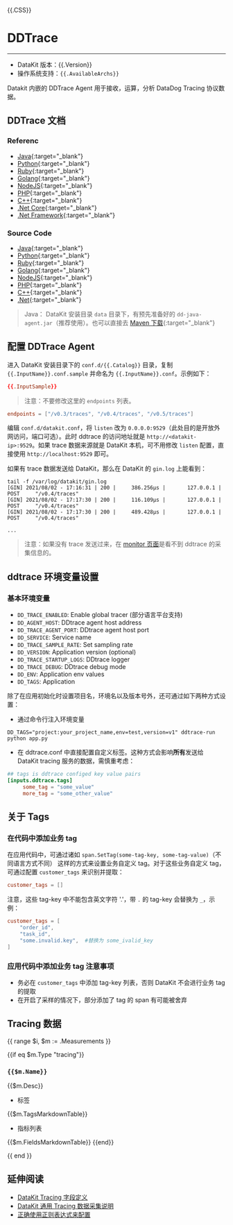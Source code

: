 {{.CSS}}
# DDTrace
---

- DataKit 版本：{{.Version}}
- 操作系统支持：`{{.AvailableArchs}}`

Datakit 内嵌的 DDTrace Agent 用于接收，运算，分析 DataDog Tracing 协议数据。

## DDTrace 文档

### Referenc

- [Java](https://docs.datadoghq.com/tracing/setup_overview/setup/java?tab=containers){:target="_blank"} 
- [Python](https://docs.datadoghq.com/tracing/setup_overview/setup/python?tab=containers){:target="_blank"}
- [Ruby](https://docs.datadoghq.com/tracing/setup_overview/setup/ruby){:target="_blank"}
- [Golang](https://docs.datadoghq.com/tracing/setup_overview/setup/go?tab=containers){:target="_blank"}
- [NodeJS](https://docs.datadoghq.com/tracing/setup_overview/setup/nodejs?tab=containers){:target="_blank"}
- [PHP](https://docs.datadoghq.com/tracing/setup_overview/setup/php?tab=containers){:target="_blank"}
- [C++](https://docs.datadoghq.com/tracing/setup_overview/setup/cpp?tab=containers){:target="_blank"}
- [.Net Core](https://docs.datadoghq.com/tracing/setup_overview/setup/dotnet-core?tab=windows){:target="_blank"}
- [.Net Framework](https://docs.datadoghq.com/tracing/setup_overview/setup/dotnet-framework?tab=windows){:target="_blank"}

### Source Code

- [Java](https://github.com/DataDog/dd-trace-java){:target="_blank"}
- [Python](https://github.com/DataDog/dd-trace-py){:target="_blank"}
- [Ruby](https://github.com/DataDog/dd-trace-rb){:target="_blank"}
- [Golang](https://github.com/DataDog/dd-trace-go){:target="_blank"}
- [NodeJS](https://github.com/DataDog/dd-trace-js){:target="_blank"}
- [PHP](https://github.com/DataDog/dd-trace-php){:target="_blank"}
- [C++](https://github.com/opentracing/opentracing-cpp){:target="_blank"}
- [.Net](https://github.com/DataDog/dd-trace-dotnet){:target="_blank"}

> Java： DataKit 安装目录 `data` 目录下，有预先准备好的 `dd-java-agent.jar`（推荐使用）。也可以直接去 [Maven 下载](https://mvnrepository.com/artifact/com.datadoghq/dd-java-agent){:target="_blank"}

## 配置 DDTrace Agent

进入 DataKit 安装目录下的 `conf.d/{{.Catalog}}` 目录，复制 `{{.InputName}}.conf.sample` 并命名为 `{{.InputName}}.conf`。示例如下：

```toml
{{.InputSample}}
```

> 注意：不要修改这里的 `endpoints` 列表。

```toml
endpoints = ["/v0.3/traces", "/v0.4/traces", "/v0.5/traces"]
```

编辑 `conf.d/datakit.conf`，将 `listen` 改为 `0.0.0.0:9529`（此处目的是开放外网访问，端口可选）。此时 ddtrace 的访问地址就是 `http://<datakit-ip>:9529`。如果 trace 数据来源就是 DataKit 本机，可不用修改 `listen` 配置，直接使用 `http://localhost:9529` 即可。

如果有 trace 数据发送给 DataKit，那么在 DataKit 的 `gin.log` 上能看到：

```shell
tail -f /var/log/datakit/gin.log
[GIN] 2021/08/02 - 17:16:31 | 200 |     386.256µs |       127.0.0.1 | POST     "/v0.4/traces"
[GIN] 2021/08/02 - 17:17:30 | 200 |     116.109µs |       127.0.0.1 | POST     "/v0.4/traces"
[GIN] 2021/08/02 - 17:17:30 | 200 |     489.428µs |       127.0.0.1 | POST     "/v0.4/traces"

...
```

> 注意：如果没有 trace 发送过来，在 [monitor 页面](../datakit/datakit-tools-how-to.md#monitor)是看不到 ddtrace 的采集信息的。

## ddtrace 环境变量设置

### 基本环境变量

- `DD_TRACE_ENABLED`: Enable global tracer (部分语言平台支持)
- `DD_AGENT_HOST`: DDtrace agent host address
- `DD_TRACE_AGENT_PORT`: DDtrace agent host port
- `DD_SERVICE`: Service name
- `DD_TRACE_SAMPLE_RATE`: Set sampling rate
- `DD_VERSION`: Application version (optional)
- `DD_TRACE_STARTUP_LOGS`: DDtrace logger
- `DD_TRACE_DEBUG`: DDtrace debug mode
- `DD_ENV`: Application env values
- `DD_TAGS`: Application

除了在应用初始化时设置项目名，环境名以及版本号外，还可通过如下两种方式设置：

- 通过命令行注入环境变量

```shell
DD_TAGS="project:your_project_name,env=test,version=v1" ddtrace-run python app.py
```

- 在 ddtrace.conf 中直接配置自定义标签。这种方式会影响**所有**发送给 DataKit tracing 服务的数据，需慎重考虑：

```toml
## tags is ddtrace configed key value pairs
[inputs.ddtrace.tags]
	 some_tag = "some_value"
	 more_tag = "some_other_value"
```

## 关于 Tags

### 在代码中添加业务 tag

在应用代码中，可通过诸如 `span.SetTag(some-tag-key, some-tag-value)`（不同语言方式不同） 这样的方式来设置业务自定义 tag。对于这些业务自定义 tag，可通过配置 `customer_tags` 来识别并提取：

```toml
customer_tags = []
```

注意，这些 tag-key 中不能包含英文字符 '.'，带 `.` 的 tag-key 会替换为 `_`，示例：

```toml
customer_tags = [
	"order_id",
	"task_id",
	"some.invalid.key",  #替换为 some_ivalid_key
]
```

### 应用代码中添加业务 tag 注意事项

- 务必在 `customer_tags` 中添加 tag-key 列表，否则 DataKit 不会进行业务 tag 的提取
- 在开启了采样的情况下，部分添加了 tag 的 span 有可能被舍弃

## Tracing 数据

{{ range $i, $m := .Measurements }}

{{if eq $m.Type "tracing"}}

### `{{$m.Name}}`

{{$m.Desc}}

- 标签

{{$m.TagsMarkdownTable}}

- 指标列表

{{$m.FieldsMarkdownTable}}
{{end}}

{{ end }}

## 延伸阅读

- [DataKit Tracing 字段定义](datakit-tracing-struct.md)
- [DataKit 通用 Tracing 数据采集说明](datakit-tracing.md)
- [正确使用正则表达式来配置](../datakit/datakit-input-conf.md#debug-regex) 
